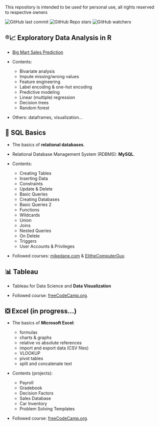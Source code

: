 This repository is intended to be used for personal use, all rights reserved to respective owners

![GitHub last commit](https://img.shields.io/github/last-commit/aritzLizoain/SQL-Basics)
![GitHub Repo stars](https://img.shields.io/github/stars/aritzLizoain/SQL-Basics?style=social)
![GitHub watchers](https://img.shields.io/github/watchers/aritzLizoain/SQL-Basics?style=social)

## :registered::chart_with_upwards_trend: **Exploratory Data Analysis in R**

* [Big Mart Sales Prediction](https://www.analyticsvidhya.com/blog/2016/02/complete-tutorial-learn-data-science-scratch/#three)

* Contents:
  * Bivariate analysis
  * Impute missing/wrong values
  * Feature engineering
  * Label encoding & one-hot encoding
  * Predictive modeling
  * Linear (multiple) regression
  * Decision trees
  * Random forest

* Others: dataframes, visualization...
  
## :closed_lock_with_key: **SQL Basics**

* The basics of **relational databases**.

* Relational Database Management System (RDBMS): **MySQL**.

* Contents:
  * Creating Tables
  * Inserting Data
  * Constraints
  * Update & Delete
  * Basic Queries
  * Creating Databases
  * Basic Queries 2
  * Functions
  * Wildcards
  * Union
  * Joins
  * Nested Queries
  * On Delete
  * Triggers
  * User Accounts & Privileges
  
* Followed courses: [mikedane.com](https://www.mikedane.com/databases/sql/) & [ElitheComputerGuy](https://www.youtube.com/watch?v=7xiv3tALliQ&t=2306s&ab_channel=ElitheComputerGuy).

## :bar_chart: **Tableau**

* Tableau for Data Science and **Data Visualization**
  
* Followed course: [freeCodeCamp.org](https://www.youtube.com/watch?v=TPMlZxRRaBQ&list=PLdgRczjVRR3pLMjQ1OkGr1q4VUC9ZhzVA&index=3&ab_channel=freeCodeCamp.org).

## :negative_squared_cross_mark: **Excel** (in progress...)

* The basics of **Microsoft Excel**:
  * formulas
  * charts & graphs
  * relative vs absolute references
  * import and export data (CSV files)
  * VLOOKUP
  * pivot tables
  * split and concatenate text

* Contents (projects):
  * Payroll
  * Gradebook
  * Decision Factors
  * Sales Database
  * Car Inventory
  * Problem Solving Templates
  
* Followed course: [freeCodeCamp.org](https://www.youtube.com/watch?v=Vl0H-qTclOg&list=PLdgRczjVRR3pLMjQ1OkGr1q4VUC9ZhzVA&index=2&t=3516s&ab_channel=freeCodeCamp.org).
